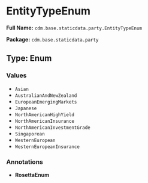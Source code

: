 # EntityTypeEnum

**Full Name:** `cdm.base.staticdata.party.EntityTypeEnum`

**Package:** `cdm.base.staticdata.party`

## Type: Enum

### Values

- `Asian`
- `AustralianAndNewZealand`
- `EuropeanEmergingMarkets`
- `Japanese`
- `NorthAmericanHighYield`
- `NorthAmericanInsurance`
- `NorthAmericanInvestmentGrade`
- `Singaporean`
- `WesternEuropean`
- `WesternEuropeanInsurance`
### Annotations

- **RosettaEnum**

